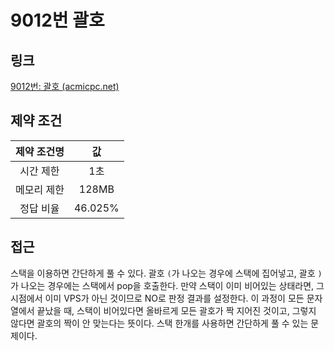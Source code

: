 # 9012번 괄호

## 링크

[9012번: 괄호 (acmicpc.net)](https://www.acmicpc.net/problem/9012)

## 제약 조건

| 제약 조건명 |   값    |
| :---------: | :-----: |
|  시간 제한  |   1초   |
| 메모리 제한 |  128MB  |
|  정답 비율  | 46.025% |

## 접근

스택을 이용하면 간단하게 풀 수 있다. 괄호 `(`가 나오는 경우에 스택에 집어넣고, 괄호 `)`가 나오는 경우에는 스택에서 pop을 호출한다. 만약 스택이 이미 비어있는 상태라면, 그 시점에서 이미 VPS가 아닌 것이므로 NO로 판정 결과를 설정한다. 이 과정이 모든 문자열에서 끝났을 때, 스택이 비어있다면 올바르게 모든 괄호가 짝 지어진 것이고, 그렇지 않다면 괄호의 짝이 안 맞는다는 뜻이다. 스택 한개를 사용하면 간단하게 풀 수 있는 문제이다.